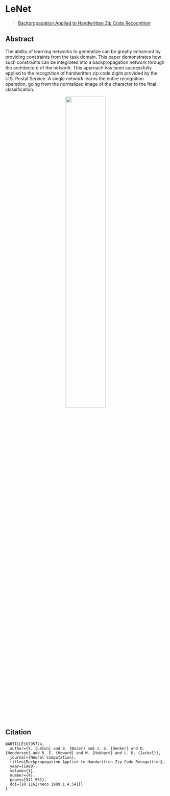 # LeNet

> [Backpropagation Applied to Handwritten Zip Code Recognition](https://ieeexplore.ieee.org/document/6795724)
<!-- [ALGORITHM] -->

## Abstract

The ability of learning networks to generalize can be greatly enhanced by providing constraints from the task domain. This paper demonstrates how such constraints can be integrated into a backpropagation network through the architecture of the network. This approach has been successfully applied to the recognition of handwritten zip code digits provided by the U.S. Postal Service. A single network learns the entire recognition operation, going from the normalized image of the character to the final classification.

<div align=center>
<img src="https://user-images.githubusercontent.com/26739999/142561080-cd1c4bdc-8739-46ca-bc32-76d462a32901.png" width="50%"/>
</div>

## Citation

```
@ARTICLE{6795724,
  author={Y. {LeCun} and B. {Boser} and J. S. {Denker} and D. {Henderson} and R. E. {Howard} and W. {Hubbard} and L. D. {Jackel}},
  journal={Neural Computation},
  title={Backpropagation Applied to Handwritten Zip Code Recognition},
  year={1989},
  volume={1},
  number={4},
  pages={541-551},
  doi={10.1162/neco.1989.1.4.541}}
}
```
